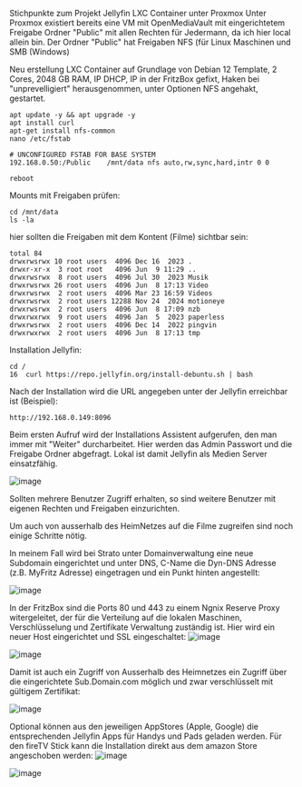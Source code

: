 Stichpunkte zum Projekt Jellyfin LXC Container unter Proxmox
Unter Proxmox existiert bereits eine VM mit OpenMediaVault mit eingerichtetem Freigabe Ordner "Public" mit allen Rechten für Jedermann, da ich hier local allein bin.
Der Ordner "Public" hat Freigaben NFS (für Linux Maschinen und SMB (Windows)

Neu erstellung LXC Container auf Grundlage von Debian 12 Template, 2 Cores, 2048 GB RAM, IP DHCP, IP in der FritzBox gefixt, Haken bei "unprevelligiert" herausgenommen, unter Optionen NFS angehakt, gestartet.

```
apt update -y && apt upgrade -y
apt install curl
apt-get install nfs-common
nano /etc/fstab
```
```
# UNCONFIGURED FSTAB FOR BASE SYSTEM
192.168.0.50:/Public    /mnt/data nfs auto,rw,sync,hard,intr 0 0

```
```
reboot
```
Mounts mit Freigaben prüfen:
```
cd /mnt/data
ls -la
```
hier sollten die Freigaben mit dem Kontent (Filme) sichtbar sein:
```
total 84
drwxrwsrwx 10 root users  4096 Dec 16  2023 .
drwxr-xr-x  3 root root   4096 Jun  9 11:29 ..
drwxrwsrwx  8 root users  4096 Jul 30  2023 Musik
drwxrwsrwx 26 root users  4096 Jun  8 17:13 Video
drwxrwsrwx  2 root users  4096 Mar 23 16:59 Videos
drwxrwsrwx  2 root users 12288 Nov 24  2024 motioneye
drwxrwsrwx  2 root users  4096 Jun  8 17:09 nzb
drwxrwxrwx  9 root users  4096 Jan  5  2023 paperless
drwxrwsrwx  2 root users  4096 Dec 14  2022 pingvin
drwxrwxrwx  2 root users  4096 Jun  8 17:13 tmp
```
Installation Jellyfin:
```
cd /
16  curl https://repo.jellyfin.org/install-debuntu.sh | bash
```
Nach der Installation wird die URL angegeben unter der Jellyfin erreichbar ist (Beispiel):
```
http://192.168.0.149:8096
```
Beim ersten Aufruf wird der Installations Assistent aufgerufen, den man immer mit "Weiter" durcharbeitet.
Hier werden das Admin Passwort und die Freigabe Ordner abgefragt.
Lokal ist damit Jellyfin als Medien Server einsatzfähig.

![image](https://github.com/user-attachments/assets/54ad4bf3-132c-4db2-8fad-74dff27f99d8)

Sollten mehrere Benutzer Zugriff erhalten, so sind weitere Benutzer mit eigenen Rechten und Freigaben einzurichten.

Um auch von ausserhalb des HeimNetzes auf die Filme zugreifen sind noch einige Schritte nötig.

In meinem Fall wird bei Strato unter Domainverwaltung eine neue Subdomain eingerichtet und unter DNS, C-Name die Dyn-DNS Adresse (z.B. MyFritz Adresse) eingetragen und ein Punkt hinten angestellt:

![image](https://github.com/user-attachments/assets/2060938a-e6a8-44b5-bbb4-df3a1b08db05)

In der FritzBox sind die Ports 80 und 443 zu einem Ngnix Reserve Proxy witergeleitet, der für die Verteilung auf die lokalen Maschinen, Verschlüsselung und Zertifikate Verwaltung zuständig ist.
Hier wird ein neuer Host eingerichtet und SSL eingeschaltet:
![image](https://github.com/user-attachments/assets/64b01182-1118-4949-be4f-42fc5001537f)

![image](https://github.com/user-attachments/assets/94cf113f-8b9a-4259-9ab9-6d17dd6bd5a1)

Damit ist auch ein Zugriff von Ausserhalb des Heimnetzes ein Zugriff über die eingerichtete Sub.Domain.com möglich und zwar verschlüsselt mit gültigem Zertifikat:

![image](https://github.com/user-attachments/assets/c6ed9d77-b3dc-4460-b559-cfbae97f23e6)

Optional können aus den jeweiligen AppStores (Apple, Google) die entsprechenden Jellyfin Apps für Handys und Pads geladen werden.
Für den fireTV Stick kann die Installation direkt aus dem amazon Store angeschoben werden:
![image](https://github.com/user-attachments/assets/47276b23-130d-4104-988a-bb668f65899b)

![image](https://github.com/user-attachments/assets/194065ca-77a9-4e3b-b757-ce6c8693a278)













